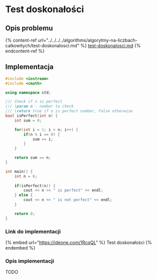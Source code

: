 # Test doskonałości

## Opis problemu

{% content-ref url="../../../../algorithms/algorytmy-na-liczbach-calkowitych/test-doskonalosci.md" %}
[test-doskonalosci.md](../../../../algorithms/algorytmy-na-liczbach-calkowitych/test-doskonalosci.md)
{% endcontent-ref %}

## Implementacja

```cpp
#include <iostream>
#include <cmath>

using namespace std;

/// Check if n is perfect
/// \param n - number to check
/// \return true if n is perfect number, false otherwise
bool isPerfect(int n) {
    int sum = 0;

    for(int i = 1; i < n; i++) {
        if(n % i == 0) {
            sum += i;
        }
    }

    return sum == n;
}

int main() {
    int n = 6;
    
    if(isPerfect(n)) {
        cout << n << " is perfect" << endl;
    } else {
        cout << n << " is not perfect" << endl;
    }

    return 0;
}
```

### Link do implementacji

{% embed url="https://ideone.com/1RcqQL" %}
Test doskonałości
{% endembed %}

### Opis implementacji

TODO
